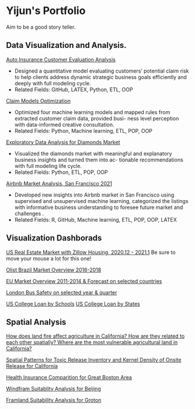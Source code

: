 # Yijun's Portfolio
Aim to be a good story teller.

## Data Visualization and Analysis.

[Auto Insurance Customer Evaluation Analysis](https://github.com/yyang44/entering_auto_insurance)
- Designed a quantitative model evaluating customers’ potential claim risk to help clients address dynamic strategic business goals efficiently and deeply with full modeling cycle.
- Related Fields: GitHub, LATEX, Python, ETL, OOP


[Claim Models Optimization](https://github.com/yyang44/auto_claim_optmize)
- Optimized four machine learning models and mapped rules from extracted customer claim data, provided busi-
ness level perception with data-informed creative consultation.
- Related Fields: Python, Machine learning, ETL, POP, OOP

[Exploratory Data Analysis for Diamonds Market](https://github.com/yyang44/eda_diamonds)
- Visualized the diamonds market with meaningful and explanatory business insights and turned them into ac- tionable recommendations with full modeling life cycle.
- Related Fields: Python, ETL, POP, OOP

[Airbnb Market Analysis, San Francisco 2021](https://github.com/yyang44/airbnb_sf_2021)
- Developed new insights into Airbnb market in San Francisco using supervised and unsupervised machine learning,
categorized the listings with informative business understanding to foresee future market and challenges .
- Related Fields: R, GitHub, Machine learning, ETL, POP, OOP, LATEX

## Visualization Dashborads 

[US Real Estate Market with Zillow Housing, 2020.12 - 2021.1](https://public.tableau.com/app/profile/yijun5426/viz/USRealEstateMarketwithZillowHousing/USRealEstateMarket) Be sure to move your mouse a lot for this one!

[Olist Brazil Market Overview 2016-2018](https://public.tableau.com/app/profile/yijun5426/viz/OlistBrazilMarketVis2016-2018/OlistBrazilMarketOverview)

[EU Market Overview 2011-2014 & Forecast on selected countries](https://public.tableau.com/app/profile/yijun5426/viz/EUMarketOverview2011-2014Forecast/EUMarketOverview)

[London Bus Safety on selected year & quarter](https://public.tableau.com/app/profile/yijun5426/viz/LondonBusSafetyVis/CustomizedLodonBusSafety)

[US College Loan by Schools](https://public.tableau.com/app/profile/yijun5426/viz/USCollegeLoanbySchools/School)
[US College Loan by States](https://public.tableau.com/app/profile/yijun5426/viz/USCollegeLoanbyStates/State)

## Spatial Analysis

[How does land fire affect agriculture in California? 
How are they related to each other spatially?
Where are the most vulnerable agricultural land in California? ](https://github.com/yyang44/arcgis_pro/blob/main/fire_and_agricultural_ca.pdf)

[Spatial Patterns for Toxic Release Inventory and Kernel Density of Onsite Release for California](https://github.com/yyang44/arcgis_pro/blob/main/toxic_onsite_ca.pdf)

[Health Insurance Comparition for Great Boston Area](https://github.com/yyang44/arcgis_pro/blob/main/HEALTH_INSURANCE.pdf)

[Windfram Suitablity Analysis for Beijing](https://github.com/yyang44/arcgis_pro/blob/main/windfram_suitability_beijing.pdf)

[Framland Suitability Analysis for Groton](https://github.com/yyang44/arcgis_pro/blob/main/Groton_framland.pdf)
